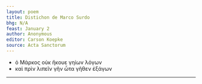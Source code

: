 ```yaml
---
layout: poem
title: Distichon de Marco Surdo
bhg: N/A
feast: January 2
author: Anonymous
editor: Carson Koepke
source: Acta Sanctorum
---
```


- ὁ Μάρκος οὐκ ἤκουε γηίων λόγων
- καὶ πρὶν λιπεῖν γῆν ὦτα γῆθεν ἐξάγων

---
